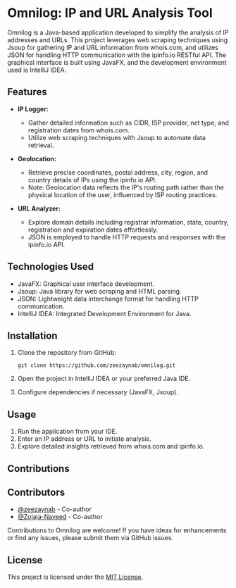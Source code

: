 # Omnilog: IP and URL Analysis Tool

Omnilog is a Java-based application developed to simplify the analysis of IP addresses and URLs. This project leverages web scraping techniques using Jsoup for gathering IP and URL information from whois.com, and utilizes JSON for handling HTTP communication with the ipinfo.io RESTful API. The graphical interface is built using JavaFX, and the development environment used is IntelliJ IDEA.

## Features

- **IP Logger:**
  - Gather detailed information such as CIDR, ISP provider, net type, and registration dates from whois.com.
  - Utilize web scraping techniques with Jsoup to automate data retrieval.
  
- **Geolocation:**
  - Retrieve precise coordinates, postal address, city, region, and country details of IPs using the ipinfo.io API.
  - Note: Geolocation data reflects the IP's routing path rather than the physical location of the user, influenced by ISP routing practices.
  
- **URL Analyzer:**
  - Explore domain details including registrar information, state, country, registration and expiration dates effortlessly.
  - JSON is employed to handle HTTP requests and responses with the ipinfo.io API.

## Technologies Used

- JavaFX: Graphical user interface development.
- Jsoup: Java library for web scraping and HTML parsing.
- JSON: Lightweight data interchange format for handling HTTP communication.
- IntelliJ IDEA: Integrated Development Environment for Java.

## Installation

1. Clone the repository from GitHub:
   ```
   git clone https://github.com/zeezaynab/omnilog.git
   ```
   
2. Open the project in IntelliJ IDEA or your preferred Java IDE.

3. Configure dependencies if necessary (JavaFX, Jsoup).

## Usage

1. Run the application from your IDE.
2. Enter an IP address or URL to initiate analysis.
3. Explore detailed insights retrieved from whois.com and ipinfo.io.

## Contributions
## Contributors

- [@zeezaynab](https://github.com/zeezaynab) - Co-author
- [@Zojaja-Naveed](https://github.com/Zojaja-Naveed) - Co-author


Contributions to Omnilog are welcome! If you have ideas for enhancements or find any issues, please submit them via GitHub issues.

## License

This project is licensed under the [MIT License](https://opensource.org/licenses/MIT).
